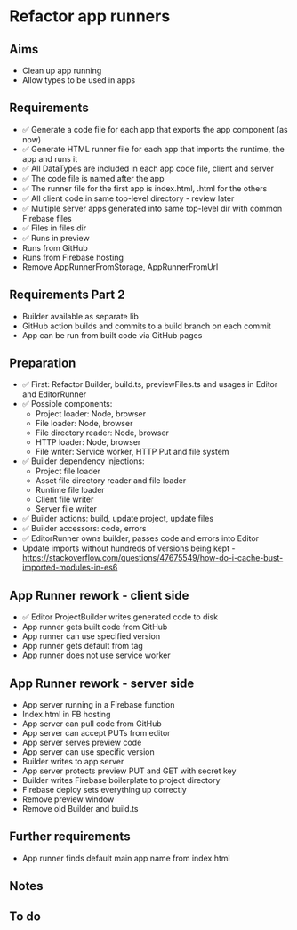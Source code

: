 Refactor app runners
====================

Aims
----

- Clean up app running
- Allow types to be used in apps

Requirements
------------

- ✅ Generate a code file for each app that exports the app component (as now)
- ✅ Generate HTML runner file for each app that imports the runtime, the app and runs it
- ✅ All DataTypes are included in each app code file, client and server
- ✅ The code file is named after the app
- ✅ The runner file for the first app is index.html, <appname>.html for the others
- ✅ All client code in same top-level directory - review later
- ✅ Multiple server apps generated into same top-level dir with common Firebase files
- ✅ Files in files dir
- ✅ Runs in preview
- Runs from GitHub
- Runs from Firebase hosting
- Remove AppRunnerFromStorage, AppRunnerFromUrl

Requirements Part 2
-------------------

- Builder available as separate lib
- GitHub action builds and commits to a build branch on each commit
- App can be run from built code via GitHub pages

Preparation
-----------

- ✅ First: Refactor Builder, build.ts, previewFiles.ts and usages in Editor and EditorRunner
- ✅ Possible components: 
  - Project loader: Node, browser
  - File loader: Node, browser
  - File directory reader: Node, browser
  - HTTP loader: Node, browser
  - File writer: Service worker, HTTP Put and file system
- ✅ Builder dependency injections:
  - Project file loader
  - Asset file directory reader and file loader
  - Runtime file loader
  - Client file writer
  - Server file writer
- ✅ Builder actions: build, update project, update files
- ✅ Builder accessors: code, errors
- ✅ EditorRunner owns builder, passes code and errors into Editor
- Update imports without hundreds of versions being kept - https://stackoverflow.com/questions/47675549/how-do-i-cache-bust-imported-modules-in-es6

App Runner rework - client side
-------------------------------

- ✅ Editor ProjectBuilder writes generated code to disk
- App runner gets built code from GitHub
- App runner can use specified version
- App runner gets default from tag
- App runner does not use service worker

App Runner rework - server side
-------------------------------

- App server running in a Firebase function
- Index.html in FB hosting
- App server can pull code from GitHub
- App server can accept PUTs from editor
- App server serves preview code
- App server can use specific version
- Builder writes to app server
- App server protects preview PUT and GET with secret key
- Builder writes Firebase boilerplate to project directory
- Firebase deploy sets everything up correctly
- Remove preview window
- Remove old Builder and build.ts

Further requirements
--------------------
- App runner finds default main app name from index.html

Notes
-----


To do
-----


